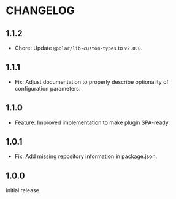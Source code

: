 # CHANGELOG

## 1.1.2

- Chore: Update `@polar/lib-custom-types` to `v2.0.0`.

## 1.1.1

- Fix: Adjust documentation to properly describe optionality of configuration parameters.

## 1.1.0

- Feature: Improved implementation to make plugin SPA-ready.

## 1.0.1

- Fix: Add missing repository information in package.json.

## 1.0.0

Initial release.
